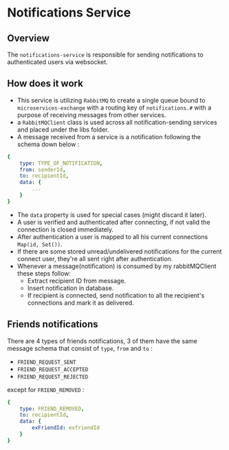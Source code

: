 # Notifications Service

## Overview
The `notifications-service` is responsible for sending notifications to authenticated users via websocket.

## How does it work
- This service is utilizing `RabbitMQ` to create a single queue bound to `microservices-exchange` with a routing key of `notifications.#` with a purpose of receiving messages from other services.
- a `RabbitMQClient` class is used across all notification-sending services and placed under the libs folder.
- A message received from a service is a notification following the schema down below :

```yaml
{
    type: TYPE_OF_NOTIFICATION,
    from: senderId, 
    to: recipientId,
    data: {
        ... 
    }
}
```

- The `data` property is used for special cases (might discard it later).
- A user is verified and authenticated after connecting, if not valid the connection is closed immediately.
- After authentication a user is mapped to all his current connections `Map(id, Set())`.
- If there are some stored unread/undelivered notifications for the current connect user, they're all sent right after authentication.
- Whenever a message(notification) is consumed by my rabbitMQClient these steps follow:
    - Extract recipient ID from message.
    - Insert notification in database.
    - If recipient is connected, send notification to all the recipient's connections and mark it as delivered.


## Friends notifications

There are 4 types of friends notifications, 3 of them have the same message schema that consist of `type`, `from` and `to` :
- `FRIEND_REQUEST_SENT` 
- `FRIEND_REQUEST_ACCEPTED`
- `FRIEND_REQUEST_REJECTED` 

except for `FRIEND_REMOVED` :

```yaml
{
    type: FRIEND_REMOVED,
    to: recipientId,
    data: {
        exFriendId: exfriendId
    }
}
```


